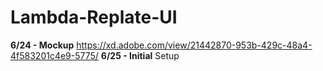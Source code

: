 # Lambda-Replate-UI

**6/24 - Mockup** https://xd.adobe.com/view/21442870-953b-429c-48a4-4f583201c4e9-5775/
**6/25 - Initial** Setup
